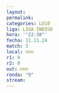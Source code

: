 ```yaml
---
layout: 
permalink: 
categories: LO10
liga: LIGA INDIGO
hora: '"22:30"'
fecha: 11.11.24
match: 3
local: nnn
r1: 0
r2: 0
out: nnn
ronda: "9"
stream:
---
```

